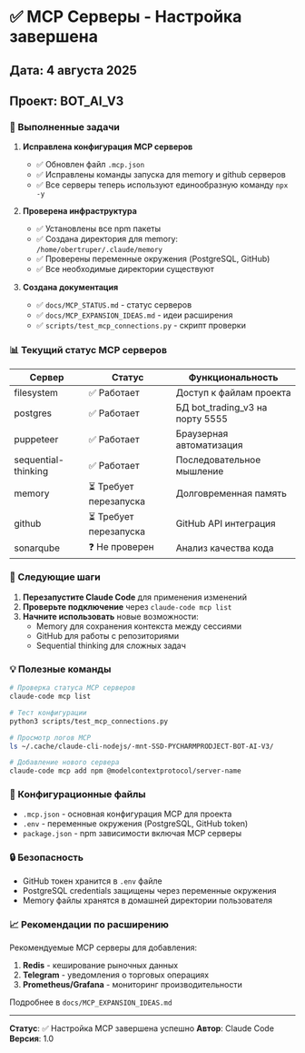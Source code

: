 # ✅ MCP Серверы - Настройка завершена

## Дата: 4 августа 2025

## Проект: BOT_AI_V3

### 🎯 Выполненные задачи

1. **Исправлена конфигурация MCP серверов**
   - ✅ Обновлен файл `.mcp.json`
   - ✅ Исправлены команды запуска для memory и github серверов
   - ✅ Все серверы теперь используют единообразную команду `npx -y`

2. **Проверена инфраструктура**
   - ✅ Установлены все npm пакеты
   - ✅ Создана директория для memory: `/home/obertruper/.claude/memory`
   - ✅ Проверены переменные окружения (PostgreSQL, GitHub)
   - ✅ Все необходимые директории существуют

3. **Создана документация**
   - ✅ `docs/MCP_STATUS.md` - статус серверов
   - ✅ `docs/MCP_EXPANSION_IDEAS.md` - идеи расширения
   - ✅ `scripts/test_mcp_connections.py` - скрипт проверки

### 📊 Текущий статус MCP серверов

| Сервер | Статус | Функциональность |
|--------|---------|------------------|
| filesystem | ✅ Работает | Доступ к файлам проекта |
| postgres | ✅ Работает | БД bot_trading_v3 на порту 5555 |
| puppeteer | ✅ Работает | Браузерная автоматизация |
| sequential-thinking | ✅ Работает | Последовательное мышление |
| memory | ⏳ Требует перезапуска | Долговременная память |
| github | ⏳ Требует перезапуска | GitHub API интеграция |
| sonarqube | ❓ Не проверен | Анализ качества кода |

### 🚀 Следующие шаги

1. **Перезапустите Claude Code** для применения изменений
2. **Проверьте подключение** через `claude-code mcp list`
3. **Начните использовать** новые возможности:
   - Memory для сохранения контекста между сессиями
   - GitHub для работы с репозиториями
   - Sequential thinking для сложных задач

### 💡 Полезные команды

```bash
# Проверка статуса MCP серверов
claude-code mcp list

# Тест конфигурации
python3 scripts/test_mcp_connections.py

# Просмотр логов MCP
ls ~/.cache/claude-cli-nodejs/-mnt-SSD-PYCHARMPRODJECT-BOT-AI-V3/

# Добавление нового сервера
claude-code mcp add npm @modelcontextprotocol/server-name
```

### 📝 Конфигурационные файлы

- `.mcp.json` - основная конфигурация MCP для проекта
- `.env` - переменные окружения (PostgreSQL, GitHub token)
- `package.json` - npm зависимости включая MCP серверы

### 🔒 Безопасность

- GitHub токен хранится в `.env` файле
- PostgreSQL credentials защищены через переменные окружения
- Memory файлы хранятся в домашней директории пользователя

### 📈 Рекомендации по расширению

Рекомендуемые MCP серверы для добавления:

1. **Redis** - кеширование рыночных данных
2. **Telegram** - уведомления о торговых операциях
3. **Prometheus/Grafana** - мониторинг производительности

Подробнее в `docs/MCP_EXPANSION_IDEAS.md`

---

**Статус**: ✅ Настройка MCP завершена успешно
**Автор**: Claude Code
**Версия**: 1.0
